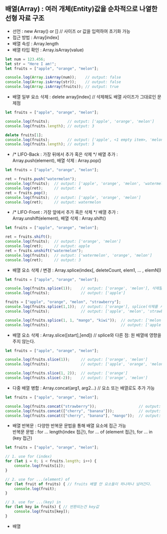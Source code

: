 ## 배열(Array) : 여러 개체(Entity)값을 순차적으로 나열한 선형 자료 구조
* 선언 : new Array() or [] // 사이즈 or 값을 입력하여 초기화 가능
* 접근 방법 : Array[index]
* 배열 속성 : Array.length
* 배열 타입 확인 : Array.isArray(value)
```js
let num = 123.456;
let str = "Here I am!";
let fruits = ["apple", "orange", "melon"];

console.log(Array.isArray(num));    // output: false
console.log(Array.isArray(str));    // output: false
console.log(Array.isArray(fruits)); // output: true
```
* 배열 일부 요소 삭제 : delete array[index] // 삭제해도 배열 사이즈가 그대로인 문제점
```js
let fruits = ["apple", "orange", "melon"];

console.log(fruits);        // output: ['apple', 'orange', 'melon']
console.log(fruits.length); // output: 3

delete fruits[1];
console.log(fruits);        // output: ['apple', <1 empty item>, 'melon']
console.log(fruits.length); // output: 3
```
* /* LIFO-Back : 가장 뒤에서 추가 혹은 삭제 */ 배열 추가 : Array.push(element), 배열 삭제 : Array.pop()
```js
let fruits = ["apple", "orange", "melon"];

ret = fruits.push("watermelon");
console.log(fruits);  // output: ['apple', 'orange', 'melon', 'watermelon']
console.log(ret);     // output: 4
ret = fruits.pop();
console.log(fruits);  // output: ['apple', 'orange', 'melon']
console.log(ret);     // output: watermelon
```
* /* LIFO-Front : 가장 앞에서 추가 혹은 삭제 */ 배열 추가 : Array.unshift(element), 배열 삭제 : Array.shift()
```js
let fruits = ["apple", "orange", "melon"];

ret = fruits.shift();
console.log(fruits);  // output: ['orange', 'melon']
console.log(ret);     // output: apple
ret = fruits.unshift("watermelon");
console.log(fruits);  // output: ['watermelon', 'orange', 'melon']
console.log(ret);     // output: 3
```
* 배열 요소 삭제 / 변경 : Array.splice(index[, deleteCount, elem1, ... , elemN])
```js
let fruits = ["apple", "orange", "melon"];

console.log(fruits.splice(1));    // output: ['orange', 'melon'], 삭제할 개수를 넣지 않으면 index 이후의 모든 element를 삭제
console.log(fruits);              // output: ['apple']

fruits = ["apple", "orange", "melon", "strawberry"];
console.log(fruits.splice(1,1));  // output: ['orange'], splice(삭제를 시작할 index, 삭제할 개수)
console.log(fruits);              // output: ['apple', 'melon', 'strawberry']

console.log(fruits.splice(1, 1, "mango", "kiwi"));  // output: ['melon']
console.log(fruits);                                // output: ['apple', 'mango', 'kiwi', 'strawberry']
```
* 배열 요소 삭제 : Array.slice([start],[end]) // splice와 다른 점: 원 배열에 영향을 주지 않는다.
```js
let fruits = ["apple", "orange", "melon"];

console.log(fruits.slice(1));     // output: ['orange', 'melon']
console.log(fruits);              // output: ['apple', 'orange', 'melon']

console.log(fruits.slice(1, 2));  // output: ['orange']
console.log(fruits.slice(-2));    // output: ['orange', 'melon']
```
* 다중 배열 병합 : Array.concat(arg1, arg2...) // 요소 또는 배열로도 추가 가능
```js
let fruits = ["apple", "orange", "melon"];

console.log(fruits.concat("strawberry"));                   // output: ['apple', 'orange', 'melon', 'strawberry']
console.log(fruits.concat(["cherry", "banana"]));           // output: ['apple', 'orange', 'melon', 'cherry', 'banana']
console.log(fruits.concat(["cherry", "banana"], "mango"));  // output: ['apple', 'orange', 'melon', 'cherry', 'banana', 'mango']
```
* 배열 반복문 : 다양한 반복문 문법을 통해 배열 요소에 접근 가능<br>
  반복문 문법 : for ... length(index 접근), for ... of (element 접근), for ... in (key 접근)
```js
let fruits = ["apple", "orange", "melon"];

// 1. use for (index)
for (let i = 0; i < fruits.length; i++) {
    console.log(fruits[i]);
}

// 2. use for ...(element) of
for (let fruit of fruits) { // fruits 배열 안 요소들이 하나하나 넘어간다.
    console.log(fruit);
}

// 3. use for ...(key) in
for (let key in fruits) { // 반환되는건 key값
    console.log(fruits[key]);
}
```
* 배열
